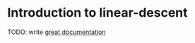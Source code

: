 # Introduction to linear-descent

TODO: write [great documentation](http://jacobian.org/writing/great-documentation/what-to-write/)
